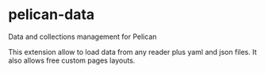 # pelican-data

Data and collections management for Pelican

This extension allow to load data from any reader plus yaml and json files.
It also allows free custom pages layouts.
